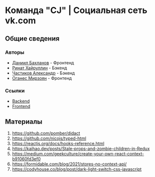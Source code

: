 # Команда "CJ" | Социальная сеть vk.com

## Общие сведения

### Авторы

- [Даниил Бахланов](https://github.com/Similization) - Фронтенд
- [Ринат Хайруллин](https://github.com/rinatkh) - Бэкенд
- [Частиков Александр](https://github.com/papazloynt) - Бэкенд
- [Оганес Мирзоян](https://github.com/senago) - Фронтенд

### Ссылки

- [Backend](https://github.com/go-park-mail-ru/2022_1_CJ)
- [Frontend](https://github.com/frontend-park-mail-ru/2022_1_CJ)

## Материалы

1. https://github.com/pomber/didact
2. https://github.com/nicojs/typed-html
3. https://reactjs.org/docs/hooks-reference.html
4. https://kaihao.dev/posts/Stale-props-and-zombie-children-in-Redux
5. https://medium.com/geekculture/create-your-own-react-context-b91060fd3ef0
6. https://formidable.com/blog/2021/stores-no-context-api/
7. https://codyhouse.co/blog/post/dark-light-switch-css-javascript
